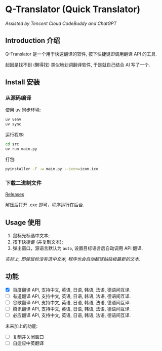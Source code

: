 # Q-Translator (Quick Translator)

*Assisted by Tencent Cloud CodeBuddy and ChatGPT*

## Introduction 介绍

Q-Translator 是一个用于快速翻译的软件, 按下快捷键即调用翻译 API 的工具.

起因是找不到 (懒得找) 类似地划词翻译软件, 于是就自己结合 AI 写了一个.

## Install 安装

### 从源码编译

使用 uv 同步环境:

```bash
uv venv
uv sync
```

运行程序:

```bash
cd src
uv run main.py
```

打包:

```bash
pyinstaller -F -w main.py --icon=icon.ico
```

### 下载二进制文件

[Releases](https://github.com/Fingsinz/q-translator/releases)

解压后打开 .exe 即可，程序运行在后台.

## Usage 使用

1. 鼠标光标选中文本;
2. 按下快捷键 (并复制文本);
3. 弹出窗口，源语言默认为 `auto`, 设置目标语言后自动调用 API 翻译.

*实际上, 即使鼠标没有选中文本, 程序也会自动翻译粘贴板最新的文本.*

## 功能

- [x] 百度翻译 API, 支持中文, 英语, 日语, 韩语, 法语, 德语间互译.
- [ ] 有道翻译 API, 支持中文, 英语, 日语, 韩语, 法语, 德语间互译.
- [ ] 谷歌翻译 API, 支持中文, 英语, 日语, 韩语, 法语, 德语间互译.
- [ ] 腾讯翻译 API, 支持中文, 英语, 日语, 韩语, 法语, 德语间互译.
- [ ] 必应翻译 API, 支持中文, 英语, 日语, 韩语, 法语, 德语间互译.

未来加上的功能:

- [ ] 复制并关闭窗口
- [ ] 自适应中英翻译
